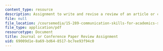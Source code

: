 ```yaml
---
content_type: resource
description: Assignment to write and revise a review of an article or conference paper.
file: null
file_location: /coursemedia/15-289-communication-skills-for-academics-spring-2002/69009d1e8a69bd648517bc7ee93f94c0_peer_rev_assn_2002.pdf
file_type: application/pdf
resourcetype: Document
title: Journal or Conference Paper Review Assignment
uid: 69009d1e-8a69-bd64-8517-bc7ee93f94c0
---
```

